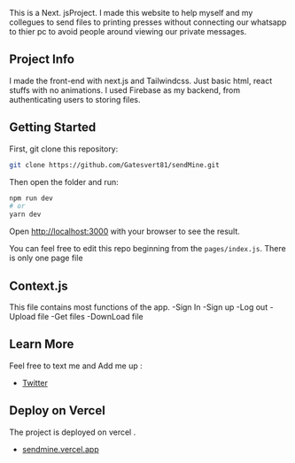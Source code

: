 This is a Next. jsProject.
I made this website to help myself and my collegues to send files to printing presses without connecting our whatsapp to thier pc to avoid people around viewing our private messages.

## Project Info
I made the front-end with next.js and Tailwindcss. Just basic html, react stuffs with no animations.
I used Firebase as my backend, from authenticating users to storing files.

## Getting Started

First, git clone this repository:

```bash
git clone https://github.com/Gatesvert81/sendMine.git
```
Then open the folder and run:
```bash
npm run dev
# or
yarn dev
```

Open [http://localhost:3000](http://localhost:3000) with your browser to see the result.

You can feel free to edit this repo beginning from the `pages/index.js`. There is only one page file

## Context.js
This file contains most functions of the app.
-Sign In
-Sign up
-Log out
-Upload file
-Get files
-DownLoad file


## Learn More

Feel free to text me and Add me up :

- [Twitter](https://twitter.com/blaq_xcobar) 

## Deploy on Vercel

The project is deployed on vercel .
- [sendmine.vercel.app](https://sendmine.vercel.app)
